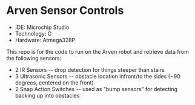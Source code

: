 # Arven Sensor Controls

- IDE: Microchip Studio
- Technology: C
- Hardware: Atmega328P 

This repo is for the code to run on the Arven robot and retrieve data from the following sensors:

- 2 IR Sensors -- drop detection for things steeper than stairs
- 3 Ultrasonic Sensors -- obstacle location infront/to the sides (~90 degrees, centered on the front)
- 2 Snap Action Switches -- used as "bump sensors" for detecting backing up into obstacles
